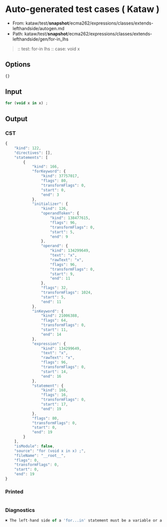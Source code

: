 # Auto-generated test cases ( Kataw )
- From: kataw/test/__snapshot__/ecma262/expressions/classes/extends-lefthandside/autogen.md
- Path: kataw/test/__snapshot__/ecma262/expressions/classes/extends-lefthandside/gen/for-in_lhs
> :: test: for-in lhs
> :: case: void x
## Options

`````js
{}
`````
## Input

`````js
for (void x in x) ;
`````
## Output

### CST

```javascript
{
    "kind": 122,
    "directives": [],
    "statements": [
        {
            "kind": 166,
            "forKeyword": {
                "kind": 37757017,
                "flags": 80,
                "transformFlags": 0,
                "start": 0,
                "end": 3
            },
            "initializer": {
                "kind": 126,
                "operandToken": {
                    "kind": 138477615,
                    "flags": 96,
                    "transformFlags": 0,
                    "start": 5,
                    "end": 9
                },
                "operand": {
                    "kind": 134299649,
                    "text": "x",
                    "rawText": "x",
                    "flags": 96,
                    "transformFlags": 0,
                    "start": 9,
                    "end": 11
                },
                "flags": 32,
                "transformFlags": 1024,
                "start": 5,
                "end": 11
            },
            "inKeyword": {
                "kind": 21006388,
                "flags": 64,
                "transformFlags": 0,
                "start": 11,
                "end": 14
            },
            "expression": {
                "kind": 134299649,
                "text": "x",
                "rawText": "x",
                "flags": 96,
                "transformFlags": 0,
                "start": 14,
                "end": 16
            },
            "statement": {
                "kind": 168,
                "flags": 16,
                "transformFlags": 0,
                "start": 17,
                "end": 19
            },
            "flags": 80,
            "transformFlags": 0,
            "start": 0,
            "end": 19
        }
    ],
    "isModule": false,
    "source": "for (void x in x) ;",
    "fileName": "__root__",
    "flags": 0,
    "transformFlags": 0,
    "start": 0,
    "end": 19
}
```

### Printed

```javascript

```

### Diagnostics

```javascript
✖ The left-hand side of a 'for...in' statement must be a variable or a property access. - start: 14, end: 16

```

